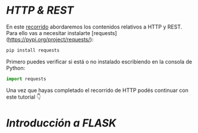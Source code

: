 # *HTTP & REST*

En este [recorrido](https://github.com/AJVelezRueda/http-tutorial/tree/master/tutorial/es) abordaremos los contenidos relativos a HTTP y REST. Para ello vas a necesitar instalarte [requests] (https://pypi.org/project/requests/):

```bash
pip install requests
```

Primero puedes verificar si está o no instalado escribiendo en la consola de Python:
```python
import requests
```

Una vez que hayas completado el recorrido de HTTP podés continuar con este tutorial 👇


# *Introducción a FLASK*



